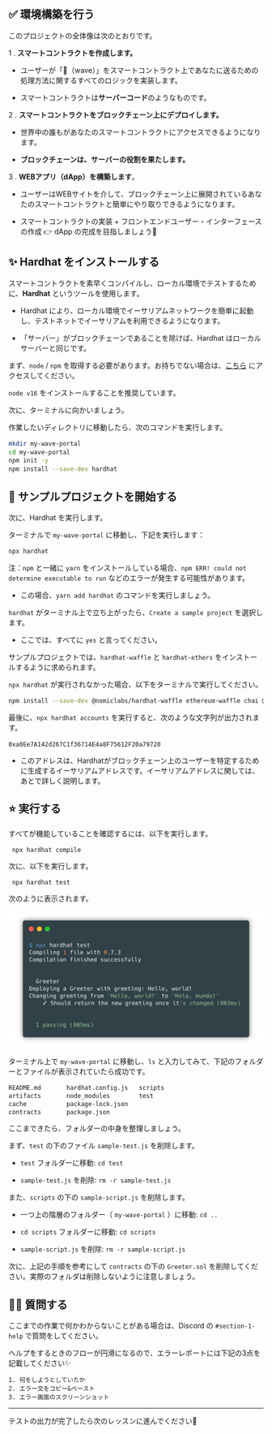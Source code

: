 ## ✅ 環境構築を行う
このプロジェクトの全体像は次のとおりです。

1 \. **スマートコントラクトを作成します。**

* ユーザーが「👋（wave）」をスマートコントラクト上であなたに送るための処理方法に関するすべてのロジックを実装します。

* スマートコントラクトは**サーバーコード**のようなものです。

2 \. **スマートコントラクトをブロックチェーン上にデプロイします。**

* 世界中の誰もがあなたのスマートコントラクトにアクセスできるようになります。

* **ブロックチェーンは、サーバーの役割を果たします。**

3 \. **WEBアプリ（dApp）を構築します**。

* ユーザーはWEBサイトを介して、ブロックチェーン上に展開されているあなたのスマートコントラクトと簡単にやり取りできるようになります。

* スマートコントラクトの実装 + フロントエンドユーザー・インターフェースの作成 👉 dApp の完成を目指しましょう🎉

## ✨ Hardhat をインストールする
スマートコントラクトを素早くコンパイルし、ローカル環境でテストするために、**Hardhat** というツールを使用します。

* Hardhat により、ローカル環境でイーサリアムネットワークを簡単に起動し、テストネットでイーサリアムを利用できるようになります。

* 「サーバー」がブロックチェーンであることを除けば、Hardhat はローカルサーバーと同じです。

まず、`node` / `npm` を取得する必要があります。お持ちでない場合は、[こちら](https://hardhat.org/tutorial/setting-up-the-environment.html) にアクセスしてください。

`node v16` をインストールすることを推奨しています。

次に、ターミナルに向かいましょう。

作業したいディレクトリに移動したら、次のコマンドを実行します。

```bash
mkdir my-wave-portal
cd my-wave-portal
npm init -y
npm install --save-dev hardhat
```
## 👏 サンプルプロジェクトを開始する
次に、Hardhat を実行します。

ターミナルで `my-wave-portal` に移動し、下記を実行します：

```bash
npx hardhat
```

注：`npm` と一緒に `yarn` をインストールしている場合、`npm ERR! could not determine executable to run` などのエラーが発生する可能性があります。

* この場合、`yarn add hardhat` のコマンドを実行しましょう。

`hardhat` がターミナル上で立ち上がったら、`Create a sample project` を選択します。

* ここでは、すべてに `yes` と言ってください。

サンプルプロジェクトでは、`hardhat-waffle` と `hardhat-ethers` をインストールするように求められます。

`npx hardhat` が実行されなかった場合、以下をターミナルで実行してください。

```bash
npm install --save-dev @nomiclabs/hardhat-waffle ethereum-waffle chai @nomiclabs/hardhat-ethers ethers
```

最後に、`npx hardhat accounts` を実行すると、次のような文字列が出力されます。

`0xa0Ee7A142d267C1f36714E4a8F75612F20a79720`

* このアドレスは、Hardhatがブロックチェーン上のユーザーを特定するために生成するイーサリアムアドレスです。イーサリアムアドレスに関しては、あとで詳しく説明します。
## ⭐️ 実行する

すべてが機能していることを確認するには、以下を実行します。

```
 npx hardhat compile
```

次に、以下を実行します。

```
 npx hardhat test
```

次のように表示されます。

![](/public/images/1-ETH-dApp/section-1/1_1_1.png)

ターミナル上で `my-wave-portal` に移動し、`ls` と入力してみて、下記のフォルダーとファイルが表示されていたら成功です。

```
README.md		hardhat.config.js	scripts
artifacts		node_modules		test
cache			package-lock.json
contracts		package.json
```

ここまできたら、フォルダーの中身を整理しましょう。

まず、`test` の下のファイル `sample-test.js` を削除します。

* `test` フォルダーに移動: `cd test`

* `sample-test.js` を削除: `rm -r sample-test.js`

また、`scripts` の下の `sample-script.js` を削除します。

* 一つ上の階層のフォルダー（ `my-wave-portal` ）に移動: `cd ..`

* `cd scripts` フォルダーに移動: `cd scripts`

* `sample-script.js` を削除: `rm -r sample-script.js`

次に、上記の手順を参考にして `contracts` の下の `Greeter.sol` を削除してください。実際のフォルダは削除しないように注意しましょう。
## 🙋‍♂️ 質問する

ここまでの作業で何かわからないことがある場合は、Discord の `#section-1-help` で質問をしてください。

ヘルプをするときのフローが円滑になるので、エラーレポートには下記の3点を記載してください✨
```
1. 何をしようとしていたか
2. エラー文をコピー&ペースト
3. エラー画面のスクリーンショット
```
------
テストの出力が完了したら次のレッスンに進んでください🎉
